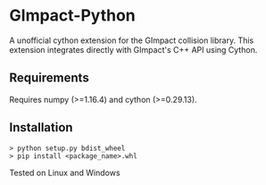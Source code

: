 GImpact-Python
==================
A unofficial cython extension for the GImpact collision library. This extension integrates directly with GImpact's C++ API using Cython.

Requirements
------------
Requires numpy (>=1.16.4) and cython (>=0.29.13).

Installation
------------

```
> python setup.py bdist_wheel
> pip install <package_name>.whl
```
Tested on Linux and Windows

